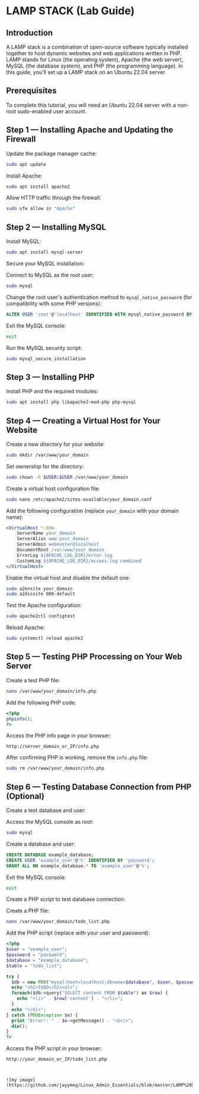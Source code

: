 # LAMP STACK (Lab Guide)

## Introduction

A LAMP stack is a combination of open-source software typically installed together to host dynamic websites and web applications written in PHP. LAMP stands for Linux (the operating system), Apache (the web server), MySQL (the database system), and PHP (the programming language). In this guide, you'll set up a LAMP stack on an Ubuntu 22.04 server.

## Prerequisites

To complete this tutorial, you will need an Ubuntu 22.04 server with a non-root sudo-enabled user account.

## Step 1 — Installing Apache and Updating the Firewall

Update the package manager cache:

```bash
sudo apt update
```

Install Apache:

```bash
sudo apt install apache2
```

Allow HTTP traffic through the firewall:

```bash
sudo ufw allow in "Apache"
```

## Step 2 — Installing MySQL

Install MySQL:

```bash
sudo apt install mysql-server
```

Secure your MySQL installation:

Connect to MySQL as the root user:

```bash
sudo mysql
```

Change the root user's authentication method to `mysql_native_password` (for compatibility with some PHP versions):

```sql
ALTER USER 'root'@'localhost' IDENTIFIED WITH mysql_native_password BY 'password';
```

Exit the MySQL console:

```bash
exit
```

Run the MySQL security script:

```bash
sudo mysql_secure_installation
```

## Step 3 — Installing PHP

Install PHP and the required modules:

```bash
sudo apt install php libapache2-mod-php php-mysql
```

## Step 4 — Creating a Virtual Host for Your Website

Create a new directory for your website:

```bash
sudo mkdir /var/www/your_domain
```

Set ownership for the directory:

```bash
sudo chown -R $USER:$USER /var/www/your_domain
```

Create a virtual host configuration file:

```bash
sudo nano /etc/apache2/sites-available/your_domain.conf
```

Add the following configuration (replace `your_domain` with your domain name):

```apache
<VirtualHost *:80>
    ServerName your_domain
    ServerAlias www.your_domain 
    ServerAdmin webmaster@localhost
    DocumentRoot /var/www/your_domain
    ErrorLog ${APACHE_LOG_DIR}/error.log
    CustomLog ${APACHE_LOG_DIR}/access.log combined
</VirtualHost>
```

Enable the virtual host and disable the default one:

```bash
sudo a2ensite your_domain
sudo a2dissite 000-default
```

Test the Apache configuration:

```bash
sudo apache2ctl configtest
```

Reload Apache:

```bash
sudo systemctl reload apache2
```

## Step 5 — Testing PHP Processing on Your Web Server

Create a test PHP file:

```bash
nano /var/www/your_domain/info.php
```

Add the following PHP code:

```php
<?php
phpinfo();
?>
```

Access the PHP info page in your browser:

```
http://server_domain_or_IP/info.php
```

After confirming PHP is working, remove the `info.php` file:

```bash
sudo rm /var/www/your_domain/info.php
```

## Step 6 — Testing Database Connection from PHP (Optional)

Create a test database and user:

Access the MySQL console as root:

```bash
sudo mysql
```

Create a database and user:

```sql
CREATE DATABASE example_database;
CREATE USER 'example_user'@'%' IDENTIFIED BY 'password';
GRANT ALL ON example_database.* TO 'example_user'@'%';
```

Exit the MySQL console:

```bash
exit
```

Create a PHP script to test database connection:

Create a PHP file:

```bash
nano /var/www/your_domain/todo_list.php
```

Add the PHP script (replace with your user and password):

```php
<?php
$user = "example_user";
$password = "password";
$database = "example_database";
$table = "todo_list";

try {
  $db = new PDO("mysql:host=localhost;dbname=$database", $user, $password);
  echo "<h2>TODO</h2><ol>";
  foreach($db->query("SELECT content FROM $table") as $row) {
    echo "<li>" . $row['content'] . "</li>";
  }
  echo "</ol>";
} catch (PDOException $e) {
  print "Error!: " . $e->getMessage() . "<br/>";
  die();
}
?>
```

Access the PHP script in your browser:

```
http://your_domain_or_IP/todo_list.php
```
```


![my image](https://github.com/jayymeg/Linux_Admin_Essentials/blob/master/LAMP%20Stack/lamp%20stack%201.png)

